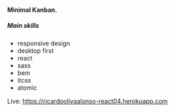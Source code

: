 #### Minimal Kanban.
##### Main skills
- responsive design
- desktop first
- react
- sass
- bem
- itcss
- atomic

Live: https://ricardoolivaalonso-react04.herokuapp.com
